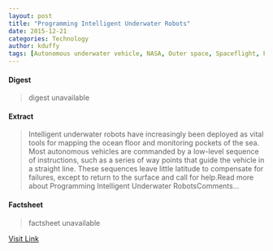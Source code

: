 ```yaml
---
layout: post
title: "Programming Intelligent Underwater Robots"
date: 2015-12-21
categories: Technology
author: kduffy
tags: [Autonomous underwater vehicle, NASA, Outer space, Spaceflight, Flight, Technology]
---
```



#### Digest
>digest unavailable

#### Extract
>Intelligent underwater robots have increasingly been deployed as vital tools for mapping the ocean floor and monitoring pockets of the sea. Most autonomous vehicles are commanded by a low-level sequence of instructions, such as a series of way points that guide the vehicle in a straight line. These sequences leave little latitude to compensate for failures, except to return to the surface and call for help.Read more about Programming Intelligent Underwater RobotsComments...

#### Factsheet
>factsheet unavailable

[Visit Link](http://www.pddnet.com/articles/2015/06/programming-intelligent-underwater-robots)


